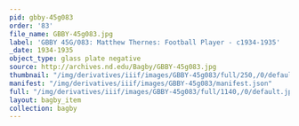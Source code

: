```yaml
---
pid: gbby-45g083
order: '83'
file_name: GBBY-45g083.jpg
label: 'GBBY 45G/083: Matthew Thernes: Football Player - c1934-1935'
_date: 1934-1935
object_type: glass plate negative
source: http://archives.nd.edu/Bagby/GBBY-45g083.jpg
thumbnail: "/img/derivatives/iiif/images/GBBY-45g083/full/250,/0/default.jpg"
manifest: "/img/derivatives/iiif/images/GBBY-45g083/manifest.json"
full: "/img/derivatives/iiif/images/GBBY-45g083/full/1140,/0/default.jpg"
layout: bagby_item
collection: bagby
---
```

